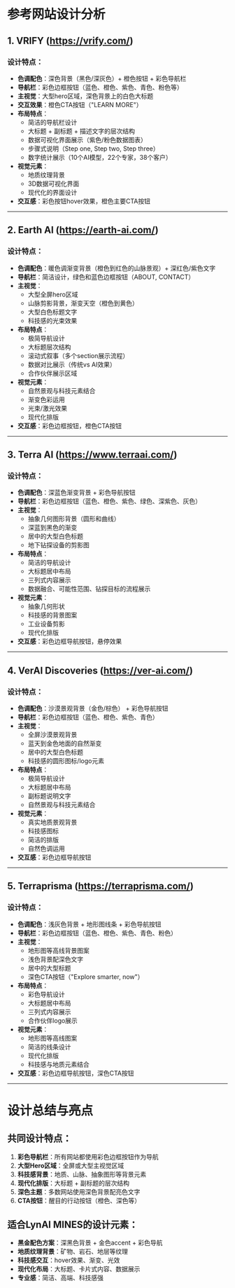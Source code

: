 # 参考网站设计分析

## 1. VRIFY (https://vrify.com/)

### 设计特点：
- **色调配色**：深色背景（黑色/深灰色）+ 橙色按钮 + 彩色导航栏
- **导航栏**：彩色边框按钮（蓝色、橙色、紫色、青色、粉色等）
- **主视觉**：大型hero区域，深色背景上的白色大标题
- **交互效果**：橙色CTA按钮（"LEARN MORE"）
- **布局特点**：
  - 简洁的导航栏设计
  - 大标题 + 副标题 + 描述文字的层次结构
  - 数据可视化界面展示（紫色/粉色数据图表）
  - 步骤式说明（Step one, Step two, Step three）
  - 数字统计展示（10个AI模型，22个专家，38个客户）
- **视觉元素**：
  - 地质纹理背景
  - 3D数据可视化界面
  - 现代化的界面设计
- **交互感**：彩色按钮hover效果，橙色主要CTA按钮

---


## 2. Earth AI (https://earth-ai.com/)

### 设计特点：
- **色调配色**：暖色调渐变背景（橙色到红色的山脉景观）+ 深红色/紫色文字
- **导航栏**：简洁设计，绿色和蓝色边框按钮（ABOUT, CONTACT）
- **主视觉**：
  - 大型全屏hero区域
  - 山脉剪影背景，渐变天空（橙色到黄色）
  - 大型白色标题文字
  - 科技感的光束效果
- **布局特点**：
  - 极简导航设计
  - 大标题层次结构
  - 滚动式叙事（多个section展示流程）
  - 数据对比展示（传统vs AI效果）
  - 合作伙伴展示区域
- **视觉元素**：
  - 自然景观与科技元素结合
  - 渐变色彩运用
  - 光束/激光效果
  - 现代化排版
- **交互感**：彩色边框按钮，橙色CTA按钮

---


## 3. Terra AI (https://www.terraai.com/)

### 设计特点：
- **色调配色**：深蓝色渐变背景 + 彩色导航按钮
- **导航栏**：彩色边框按钮（蓝色、橙色、紫色、绿色、深紫色、灰色）
- **主视觉**：
  - 抽象几何图形背景（圆形和曲线）
  - 深蓝到黑色的渐变
  - 居中的大型白色标题
  - 地下钻探设备的剪影图
- **布局特点**：
  - 简洁的导航设计
  - 大标题居中布局
  - 三列式内容展示
  - 数据融合、可能性范围、钻探目标的流程展示
- **视觉元素**：
  - 抽象几何形状
  - 科技感的背景图案
  - 工业设备剪影
  - 现代化排版
- **交互感**：彩色边框导航按钮，悬停效果

---


## 4. VerAI Discoveries (https://ver-ai.com/)

### 设计特点：
- **色调配色**：沙漠景观背景（金色/棕色） + 彩色导航按钮
- **导航栏**：彩色边框按钮（蓝色、橙色、紫色、青色）
- **主视觉**：
  - 全屏沙漠景观背景
  - 蓝天到金色地面的自然渐变
  - 居中的大型白色标题
  - 科技感的圆形图标/logo元素
- **布局特点**：
  - 极简导航设计
  - 大标题居中布局
  - 副标题说明文字
  - 自然景观与科技元素结合
- **视觉元素**：
  - 真实地质景观背景
  - 科技感图标
  - 简洁的排版
  - 自然色调运用
- **交互感**：彩色边框导航按钮

---


## 5. Terraprisma (https://terraprisma.com/)

### 设计特点：
- **色调配色**：浅灰色背景 + 地形图线条 + 彩色导航按钮
- **导航栏**：彩色边框按钮（蓝色、橙色、紫色、青色、粉色）
- **主视觉**：
  - 地形图等高线背景图案
  - 浅色背景配深色文字
  - 居中的大型标题
  - 深色CTA按钮（"Explore smarter, now"）
- **布局特点**：
  - 彩色导航设计
  - 大标题居中布局
  - 三列式内容展示
  - 合作伙伴logo展示
- **视觉元素**：
  - 地形图等高线图案
  - 简洁的线条设计
  - 现代化排版
  - 科技感与地质元素结合
- **交互感**：彩色边框导航按钮，深色CTA按钮

---

# 设计总结与亮点

## 共同设计特点：
1. **彩色导航栏**：所有网站都使用彩色边框按钮作为导航
2. **大型Hero区域**：全屏或大型主视觉区域
3. **科技感背景**：地质、山脉、抽象图形等背景元素
4. **现代化排版**：大标题 + 副标题的层次结构
5. **深色主题**：多数网站使用深色背景配亮色文字
6. **CTA按钮**：醒目的行动按钮（橙色、深色等）

## 适合LynAI MINES的设计元素：
- **黑金配色方案**：深黑色背景 + 金色accent + 彩色导航
- **地质纹理背景**：矿物、岩石、地层等纹理
- **科技感交互**：hover效果、渐变、光效
- **现代化布局**：大标题、卡片式内容、数据展示
- **专业感**：简洁、高端、科技感强


